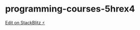 # programming-courses-5hrex4

[Edit on StackBlitz ⚡️](https://stackblitz.com/edit/programming-courses-5hrex4)